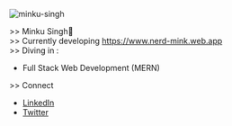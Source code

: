 
![minku-singh](https://user-images.githubusercontent.com/63182924/122111141-02309f80-ce3d-11eb-8290-6dbbde961713.png)

&gt;&gt; Minku Singh👾 <br>
&gt;&gt; Currently developing https://www.nerd-mink.web.app <br>
&gt;&gt; Diving in :
- Full Stack Web Development (MERN)

&gt;&gt; Connect 
- [LinkedIn](https://www.linkedin.com/in/minku-singh-2943a51a5/) 
- [Twitter](https://twitter.com/minkusingh_) 


